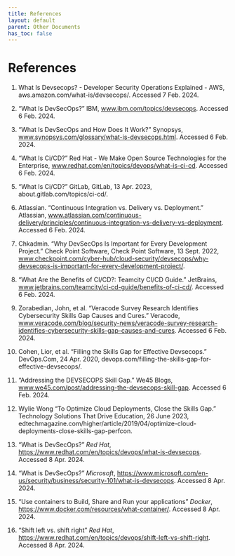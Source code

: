 ```yaml
---
title: References
layout: default
parent: Other Documents
has_toc: false
---
```



# References
1. What Is Devsecops? - Developer Security Operations Explained - AWS, aws.amazon.com/what-is/devsecops/. Accessed 7 Feb. 2024.
2. “What Is DevSecOps?” IBM, www.ibm.com/topics/devsecops. Accessed 6 Feb. 2024.
3. “What Is DevSecOps and How Does It Work?” Synopsys, www.synopsys.com/glossary/what-is-devsecops.html. Accessed 6 Feb. 2024.
4. “What Is Ci/CD?” Red Hat - We Make Open Source Technologies for the Enterprise, www.redhat.com/en/topics/devops/what-is-ci-cd. Accessed 6 Feb. 2024.
5. “What Is Ci/CD?” GitLab, GitLab, 13 Apr. 2023, about.gitlab.com/topics/ci-cd/.
6. Atlassian. “Continuous Integration vs. Delivery vs. Deployment.” Atlassian, www.atlassian.com/continuous-delivery/principles/continuous-integration-vs-delivery-vs-deployment. Accessed 6 Feb. 2024.
7. Chkadmin. “Why DevSecOps Is Important for Every Development Project.” Check Point Software, Check Point Software, 13 Sept. 2022, www.checkpoint.com/cyber-hub/cloud-security/devsecops/why-devsecops-is-important-for-every-development-project/.
8. “What Are the Benefits of CI/CD?: Teamcity CI/CD Guide.” JetBrains, www.jetbrains.com/teamcity/ci-cd-guide/benefits-of-ci-cd/. Accessed 6 Feb. 2024.
9. Zorabedian, John, et al. “Veracode Survey Research Identifies Cybersecurity Skills Gap Causes and Cures.” Veracode, www.veracode.com/blog/security-news/veracode-survey-research-identifies-cybersecurity-skills-gap-causes-and-cures. Accessed 6 Feb. 2024.
10. Cohen, Lior, et al. “Filling the Skills Gap for Effective Devsecops.” DevOps.Com, 24 Apr. 2020, devops.com/filling-the-skills-gap-for-effective-devsecops/. 
11. “Addressing the DEVSECOPS Skill Gap.” We45 Blogs, www.we45.com/post/addressing-the-devsecops-skill-gap. Accessed 6 Feb. 2024.
12. Wylie Wong “To Optimize Cloud Deployments, Close the Skills Gap.” Technology Solutions That Drive Education, 26 June 2023, edtechmagazine.com/higher/article/2019/04/optimize-cloud-deployments-close-skills-gap-perfcon.
13. “What is DevSecOps?” *Red Hat*, https://www.redhat.com/en/topics/devops/what-is-devsecops. Accessed 8 Apr. 2024.
14. “What is DevSecOps?” *Microsoft*, https://www.microsoft.com/en-us/security/business/security-101/what-is-devsecops. Accessed 8 Apr. 2024.
15. “Use containers to Build, Share and Run your applications” *Docker*, https://www.docker.com/resources/what-container/. Accessed 8 Apr. 2024.

16. “Shift left vs. shift right” *Red Hat*, https://www.redhat.com/en/topics/devops/shift-left-vs-shift-right. Accessed 8 Apr. 2024.